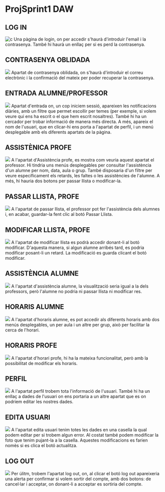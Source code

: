 # ProjSprint1 DAW

## LOG IN
![c](<ProjSprint1/log in.png>)
Una pàgina de login, on per accedir s'haurà d'introduir l'email i la contrasenya. També hi haurà un enllaç per si es perd la contrasenya.

## CONTRASENYA OBLIDADA
![](<ProjSprint1/contrasenya oblidada.png>)
Apartat de contrasenya oblidada, on s'haurà d'introduir el correu electrònic i la confirmació del mateix per poder recuperar la contrasenya.

## ENTRADA ALUMNE/PROFESSOR
![](ProjSprint1/entrada.png)
Apartat d'entrada on, un cop iniciem sessió, apareixen les notificacions diàries, amb un filtre que permet escollir per temes (per exemple, si volem veure qui ens ha escrit o el que hem escrit nosaltres). També hi ha un cercador per trobar informació de manera més directa. A més, apareix el nom de l'usuari, que en clicar-hi ens porta a l'apartat de perfil, i un menú desplegable amb els diferents apartats de la pàgina.

## ASSISTÈNICA PROFE
![](<ProjSprint1/Assistencia profe.png>)
A l'apartat d'Assistència profe, es mostra com veuria aquest apartat el professor. Hi tindria uns menús desplegables per consultar l'assistència d'un alumne per nom, data, aula o grup. També disposaria d'un filtre per veure específicament els retards, les faltes o les assistències de l'alumne. A més, hi hauria dos botons per passar llista o modificar-la.

## PASSAR LLISTA, PROFE 
![](<ProjSprint1/passar llista profe.png>)
A l'apartat de passar llista, el professor pot fer l'assistència dels alumnes i, en acabar, guardar-la fent clic al botó Passar Llista.

## MODIFICAR LLISTA, PROFE
![](<ProjSprint1/modifica llista profe.png>)
A l'apartat de modificar llista es podrà accedir donant-li al botó modificar. D'aquesta manera, si algun alumne arribés tard, es podria modificar posant-li un retard. La modificació es guarda clicant el botó modificar.

## ASSISTÈNCIA ALUMNE
![](<ProjSprint1/assietncia alumne.png>)
A l'apartat d'assistència alumne, la visualització seria igual a la dels professors, però l'alumne no podria ni passar llista ni modificar res.

## HORARIS ALUMNE
![](<ProjSprint1/horaris alumne.png>)
A l'apartat d'horaris alumne, es pot accedir als diferents horaris amb dos menús desplegables, un per aula i un altre per grup, això per facilitar la cerca de l'horari.

## HORARIS PROFE
![](<ProjSprint1/horari profe.png>)
A l'apartat d'horari profe, hi ha la mateixa funcionalitat, però amb la possibilitat de modificar els horaris.

## PERFIL
![](ProjSprint1/perfil.png)
A l'apartat perfil trobem tota l'informació de l'usuari. També hi ha un enllaç a dades de l'usuari on ens portaria a un altre apartat que es on podriem editar les nostres dades. 

## EDITA USUARI
![](<ProjSprint1/edita usuaari.png>)
A l'apartat edita usuari tenim totes les dades en una casella la qual podem editar per si trobem algun error. Al costat també podem modificar la foto que tenim pujant-la a la casella. Aquestes modificacions es farien nomès si es clica el botó actualitza.

## LOG OUT
![](<ProjSprint1/log out.png>)
Per úlitm, trobem l'apartat log out, on, al clicar el botó log out apareixeria una alerta per confirmar si volem sortir del compte, amb dos botons: de cancel·lar i acceptar, on donant-li a acceptar es sortiria del compte.
